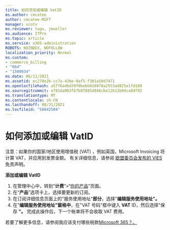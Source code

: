 ```yaml
---
title: 如何添加或编辑 VatID
ms.author: cmcatee
author: cmcatee-MSFT
manager: scotv
ms.reviewer: tugu, jmueller
ms.audience: ITPro
ms.topic: article
ms.service: o365-administration
ROBOTS: NOINDEX, NOFOLLOW
localization_priority: Normal
ms.custom:
- commerce_billing
- "664"
- "1500034"
ms.date: 08/11/2021
ms.assetid: ec278e2b-cc7a-43be-8af5-f381a50d7471
ms.openlocfilehash: a57f6adbd39f0bebb816978a2553ad825e1fd189
ms.sourcegitcommit: e781da003fb7b878854846cbe12b13b9dca8df92
ms.translationtype: MT
ms.contentlocale: zh-CN
ms.lasthandoff: 08/31/2021
ms.locfileid: "58842504"
---
```

# <a name="how-to-add-or-edit-a-vatid"></a>如何添加或编辑 VatID

注意：如果你的国家/地区使用增值税 (VAT) ，例如英国，Microsoft Invoicing 将计算 VAT，并应用到发票金额。 有关详细信息，请参阅 [欧盟委员会发布的 VIES](https://go.microsoft.com/fwlink/p/?LinkID=841741) 免责声明。

**添加或编辑 VatID**

1. 在管理中心中，转到“**计费**”\>“[你的产品](https://go.microsoft.com/fwlink/p/?linkid=842054)”页面。
2. 在“**产品**”选项卡上，选择要更新的订阅。
3. 在订阅详细信息页面上的"服务使用地址"**部分**，选择"**编辑服务使用地址"。**
4. 在"**编辑服务使用地址"窗格中**，在"VAT 号码"框中键入 **VAT** ID，然后选择"保存 **"。** 完成此操作后，下一个帐单将不会收取 VAT 费用。

若要了解更多信息，请参阅我应该支付哪些税款[Microsoft 365？。](https://docs.microsoft.com/microsoft-365/commerce/billing-and-payments/tax-information#what-tax-will-i-be-charged)